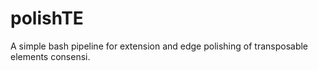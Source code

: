 # polishTE
A simple bash pipeline for extension and edge polishing of transposable elements consensi.
